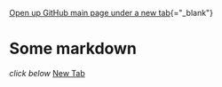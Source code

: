 [Open up GitHub main page under a new tab](https://github.com){="_blank"}
# Some markdown
*click below*
<a href="https://github.com" target="_blank">New Tab</a>
